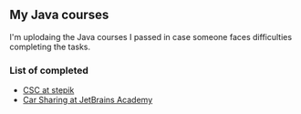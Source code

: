 ## My Java courses
I'm uplodaing the Java courses I passed in case someone faces difficulties completing the tasks.

### List of completed
 * [CSC at stepik](./CSC_Java_Intro_Stepik)
 * [Car Sharing at JetBrains Academy](./JetBrainsAcademy)
